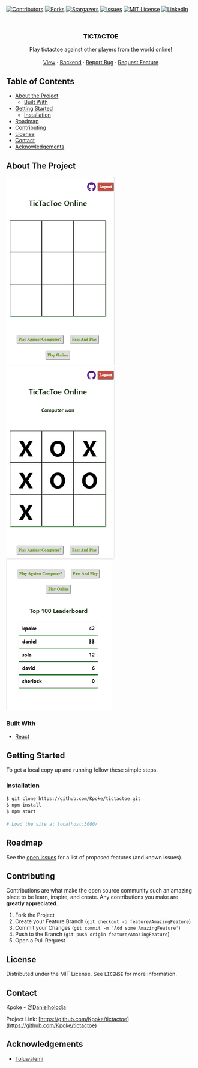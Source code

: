 [![Contributors][contributors-shield]][contributors-url]
[![Forks][forks-shield]][forks-url]
[![Stargazers][stars-shield]][stars-url]
[![Issues][issues-shield]][issues-url]
[![MIT License][license-shield]][license-url]
[![LinkedIn][linkedin-shield]][linkedin-url]



<!-- PROJECT LOGO -->
<br />
<p align="center">
  <h3 align="center">TICTACTOE</h3>

  <p align="center">
    Play tictactoe against other players from the world online!
    <br />
    <br />
    <a href="https://kpoke.github.io/tictactoe/">View</a>
    ·
    <a href=https://github.com/Kpoke/tic-tac-toe-backend>Backend</a>
    ·
    <a href="https://github.com/Kpoke/tictactoe/issues">Report Bug</a>
    ·
    <a href="https://github.com/Kpoke/tictactoe/issues">Request Feature</a>
  </p>
</p>



<!-- TABLE OF CONTENTS -->
## Table of Contents

* [About the Project](#about-the-project)
  * [Built With](#built-with)
* [Getting Started](#getting-started)  
  * [Installation](#installation)
* [Roadmap](#roadmap)
* [Contributing](#contributing)
* [License](#license)
* [Contact](#contact)
* [Acknowledgements](#acknowledgements)



<!-- ABOUT THE PROJECT -->
## About The Project

[![Product Name Screen Shot][product-screenshot1]]()
[![Product Name Screen Shot][product-screenshot2]]()
[![Product Name Screen Shot][product-screenshot3]]()


### Built With

* [React](https://reactjs.org/)


<!-- GETTING STARTED -->
## Getting Started

To get a local copy up and running follow these simple steps.

### Installation
 
```sh
$ git clone https://github.com/Kpoke/tictactoe.git
$ npm install
$ npm start

# Load the site at localhost:3000/
```


<!-- ROADMAP -->
## Roadmap

See the [open issues](https://github.com/Kpoke/tictactoe/issues) for a list of proposed features (and known issues).



<!-- CONTRIBUTING -->
## Contributing

Contributions are what make the open source community such an amazing place to be learn, inspire, and create. Any contributions you make are **greatly appreciated**.

1. Fork the Project
2. Create your Feature Branch (`git checkout -b feature/AmazingFeature`)
3. Commit your Changes (`git commit -m 'Add some AmazingFeature'`)
4. Push to the Branch (`git push origin feature/AmazingFeature`)
5. Open a Pull Request



<!-- LICENSE -->
## License

Distributed under the MIT License. See `LICENSE` for more information.



<!-- CONTACT -->
## Contact

Kpoke - [@Danielholodja](twitter.com/Danielholodja)

Project Link: [https://github.com/Kpoke/tictactoe](https://github.com/Kpoke/tictactoe)



<!-- ACKNOWLEDGEMENTS -->
## Acknowledgements

* [Toluwalemi](https://github.com/Toluwalemi)





<!-- MARKDOWN LINKS & IMAGES -->
<!-- https://www.markdownguide.org/basic-syntax/#reference-style-links -->
[contributors-shield]: https://img.shields.io/github/contributors/Kpoke/tictactoe.svg?style=flat-square
[contributors-url]: https://github.com/Kpoke/tictactoe/graphs/contributors
[forks-shield]: https://img.shields.io/github/forks/Kpoke/tictactoe.svg?style=flat-square
[forks-url]: https://github.com/Kpoke/tictactoe/network/members
[stars-shield]: https://img.shields.io/github/stars/Kpoke/tictactoe.svg?style=flat-square
[stars-url]: https://github.com/Kpoke/tictactoe/stargazers
[issues-shield]: https://img.shields.io/github/issues/Kpoke/tictactoe.svg?style=flat-square
[issues-url]: https://github.com/Kpoke/tictactoe/issues
[license-shield]: https://img.shields.io/github/license/othneildrew/Best-README-Template.svg?style=flat-square
[license-url]: https://github.com/othneildrew/Best-README-Template/blob/master/LICENSE.txt
[linkedin-shield]: https://img.shields.io/badge/-LinkedIn-black.svg?style=flat-square&logo=linkedin&colorB=555
[linkedin-url]: https://www.linkedin.com/in/kpoke
[product-screenshot1]: src/assets/1.PNG
[product-screenshot2]: src/assets/2.PNG
[product-screenshot3]: src/assets/3.PNG
